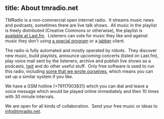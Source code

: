 title: About tmradio.net
---
TMRadio is a non-commercial open internet radio.  It streams music news and
podcasts, sometimes there are live talk shows.  All music in the playlist is
freely distributed (Creative Commons or otherwise), the playlist is [available
at Last.fm][lfm].  Listeners can vote for music they like and against music they
don't using [a special program][app] or a [jabber][jab] client.

The radio is fully automated and mostly operated by robots.  They discover new
music, build playlists, announce upcoming concerts (listed on Last.fm), play
voice mail sent by the listeners, archive and publish live shows as a podcasts,
[twit][twi] and do other useful stuff.  Only free software is used to run this
radio, including [some that we wrote ourselves][oss], which means you can set up
a similar system if you like.

We have a GSM hotline (+79117003831) which you can dial and leave a voice
message which would be played online immediately and then 10 times with 30
minute intervals.

We are open for all kinds of collaboration.  Send your free music or ideas to
[info@tmradio.net][eml].


[oss]: http://ardj.googlecode.com/
[jab]: /voting/
[con]: xmpp:tmradio@conference.jabber.ru
[prg]: http://code.google.com/p/umonkey-tools/wiki/tmradio
[eml]: mailto:info@tmradio.net
[lfm]: http://www.last.fm/user/tmradiobot/tracks
[twi]: http://twitter.com/tmradio
[app]: http://app.tmradio.net/
